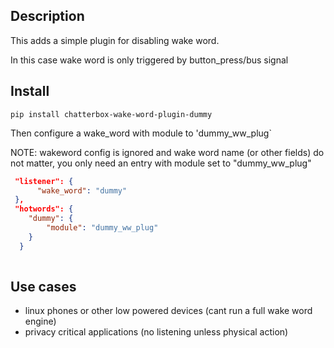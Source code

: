 ## Description
This adds a simple plugin for disabling wake word. 

In this case wake word is only triggered by button_press/bus signal


## Install

`pip install chatterbox-wake-word-plugin-dummy`

Then configure a wake_word with module to 'dummy_ww_plug`

NOTE: wakeword config is ignored and wake word name (or other fields) do not matter, you only need an entry with module set to "dummy_ww_plug"

```json
 "listener": {
      "wake_word": "dummy"
 },
 "hotwords": {
    "dummy": {
        "module": "dummy_ww_plug"
    }
  }
 
```

## Use cases

- linux phones or other low powered devices (cant run a full wake word engine)
- privacy critical applications (no listening unless physical action)
